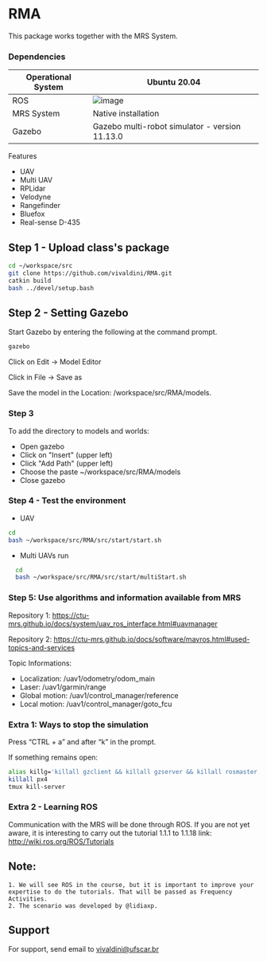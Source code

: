 # RMA

This package works together with the MRS System. 

### Dependencies   
| Operational System 	         |  Ubuntu 20.04            | 
| ---------------------------- | ------------------------ |
| ROS 	                       | ![image](https://user-images.githubusercontent.com/74054598/149457205-fd48db89-0658-4511-af36-bcd8662562da.png)|
| MRS System 	                 | Native installation      | 
| Gazebo    	                 | Gazebo multi-robot simulator - version 11.13.0     | 

Features

   - UAV
   - Multi UAV
   - RPLidar
   - Velodyne
   - Rangefinder
   - Bluefox
   - Real-sense D-435


## Step 1 - Upload class's package

```bash 
cd ~/workspace/src 
git clone https://github.com/vivaldini/RMA.git 
catkin build 
bash ../devel/setup.bash
```

## Step 2 - Setting Gazebo

Start Gazebo by entering the following at the command prompt.

```bash 
gazebo
```

Click on Edit -> Model Editor

Click in File -> Save as

Save the model in the Location: /workspace/src/RMA/models.

### Step 3

To add the directory to models and worlds:

   - Open gazebo
   - Click on "Insert" (upper left)
   - Click "Add Path" (upper left)
   - Choose the paste ~/workspace/src/RMA/models
   - Close gazebo

### Step 4 - Test the environment

- UAV
```bash 
cd
bash ~/workspace/src/RMA/src/start/start.sh
```

- Multi UAVs run

```bash
  cd
  bash ~/workspace/src/RMA/src/start/multiStart.sh
```

### Step 5: Use algorithms and information available from MRS

Repository 1: https://ctu-mrs.github.io/docs/system/uav_ros_interface.html#uavmanager

Repository 2: https://ctu-mrs.github.io/docs/software/mavros.html#used-topics-and-services

Topic Informations:

   - Localization: /uav1/odometry/odom_main
   - Laser: /uav1/garmin/range
   - Global motion: /uav1/control_manager/reference
   - Local motion: /uav1/control_manager/goto_fcu

### Extra 1: Ways to stop the simulation

Press “CTRL + a” and after “k” in the prompt.

If something remains open:

```bash
alias killg='killall gzclient && killall gzserver && killall rosmaster'
killall px4
tmux kill-server
```

### Extra 2 - Learning ROS

Communication with the MRS will be done through ROS. If you are not yet aware, it is interesting to carry out the tutorial 1.1.1 to 1.1.18 link: http://wiki.ros.org/ROS/Tutorials

## Note:
    1. We will see ROS in the course, but it is important to improve your expertise to do the tutorials. That will be passed as Frequency Activities.
    2. The scenario was developed by @lidiaxp.

    
## Support

For support, send email to vivaldini@ufscar.br
